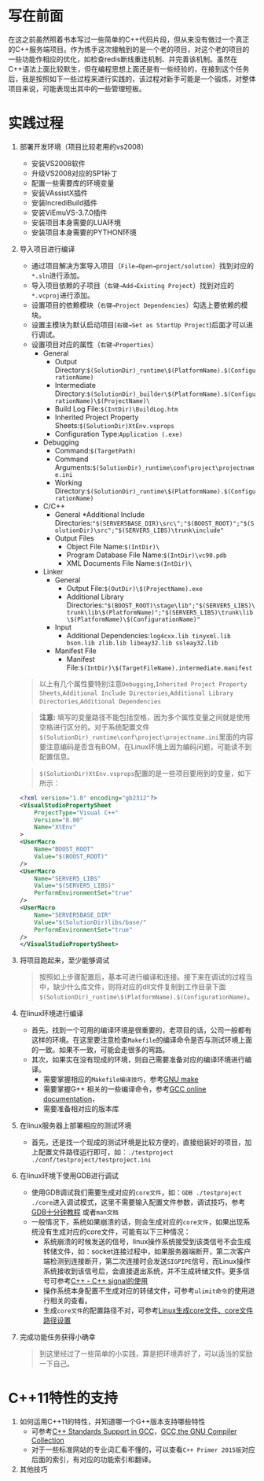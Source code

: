 # 写在前面
在这之前虽然照着书本写过一些简单的C++代码片段，但从来没有做过一个真正的C++服务端项目。作为练手这次接触到的是一个老的项目，对这个老的项目的一些功能作相应的优化，如检查redis断线重连机制、并完善该机制。虽然在C++语法上面比较默生，但在编程思想上面还是有一些经验的，在接到这个任务后，我是按照如下一些过程来进行实践的，该过程对新手可能是一个锻炼，对整体项目来说，可能表现出其中的一些管理短板。
# 实践过程
1. 部署开发环境（项目比较老用的vs2008）
   * 安装VS2008软件
   * 升级VS2008对应的SP1补丁
   * 配置一些需要库的环境变量
   * 安装VAssistX插件
   * 安装IncrediBuild插件
   * 安装ViEmuVS-3.7.0插件
   * 安装项目本身需要的LUA环境
   * 安装项目本身需要的PYTHON环境
1. 导入项目进行编译
   * 通过项目解决方案导入项目（`File→Open→project/solution`）找到对应的`*.sln`进行添加。
   * 导入项目依赖的子项目（`右键→Add→Existing Project`）找到对应的`*.vcproj`进行添加。
   * 设置项目的依赖模块（`右键→Project Dependencies`）勾选上要依赖的模块。
   * 设置主模块为默认启动项目(`右键→Set as StartUp Project`)后面才可以进行调试。
   * 设置项目对应的属性（`右键→Properties`）
      * General
         * Output Directory:`$(SolutionDir)_runtime\$(PlatformName).$(ConfigurationName)`
         * Intermediate Directory:`$(SolutionDir)_builder\$(PlatformName).$(ConfigurationName)\$(ProjectName)\`
         * Build Log File:`$(IntDir)\BuildLog.htm`
         * Inherited Project Property Sheets:`$(SolutionDir)XtEnv.vsprops`
         * Configuration Type:`Application (.exe)`
      * Debugging
         * Command:`$(TargetPath)`
         * Command Arguments:`$(SolutionDir)_runtime\conf\project\projectname.ini`
         * Working Directory:`$(SolutionDir)_runtime\$(PlatformName).$(ConfigurationName)`
      * C/C++
         * General
            *Additional Include Directories:`"$(SERVER5BASE_DIR)\src\";"$(BOOST_ROOT)";"$(SolutionDir)\src";"$(SERVER5_LIBS)\trunk\include"`
         * Output Files
            * Object File Name:`$(IntDir)\`
            * Program Database File Name:`$(IntDir)\vc90.pdb`
            * XML Documents File Name:`$(IntDir)\`
      * Linker
         * General
            * Output File:`$(OutDir)\$(ProjectName).exe`
            * Additional Library Directories:`"$(BOOST_ROOT)\stage\lib";"$(SERVER5_LIBS)\trunk\lib\$(PlatformName)";"$(SERVER5_LIBS)\trunk\lib\$(PlatformName)\$(ConfigurationName)"`
         * Input
            * Additional Dependencies:`log4cxx.lib tinyxml.lib bson.lib zlib.lib libeay32.lib ssleay32.lib`
         * Manifest File
            * Manifest File:`$(IntDir)\$(TargetFileName).intermediate.manifest`
    > 以上有几个属性要特别注意`Debugging`,`Inherited Project Property Sheets`,`Additional Include Directories`,`Additional Library Directories`,`Additional Dependencies`

    > **注意:** 填写的变量路径不能包括空格，因为多个属性变量之间就是使用空格进行区分的。对于系统配置文件`$(SolutionDir)_runtime\conf\project\projectname.ini`里面的内容要注意编码是否含有BOM，在Linux环境上因为编码问题，可能读不到配置信息。

    > `$(SolutionDir)XtEnv.vsprops`配置的是一些项目要用到的变量，如下所示：
    ```xml
    <?xml version="1.0" encoding="gb2312"?>
    <VisualStudioPropertySheet
	    ProjectType="Visual C++"
	    Version="8.00"
	    Name="XtEnv"
	>
	<UserMacro
		Name="BOOST_ROOT"
		Value="$(BOOST_ROOT)"
	/>
	<UserMacro
		Name="SERVER5_LIBS"
		Value="$(SERVER5_LIBS)"
		PerformEnvironmentSet="true"
	/>
	<UserMacro
		Name="SERVER5BASE_DIR"
		Value="$(SolutionDir)libs/base/"
		PerformEnvironmentSet="true"
	/>
    </VisualStudioPropertySheet>
    ```
1. 将项目跑起来，至少能够调试
   > 按照如上步骤配置后，基本可进行编译和连接。接下来在调试的过程当中，缺少什么库文件，则将对应的dll文件复制到工作目录下面`$(SolutionDir)_runtime\$(PlatformName).$(ConfigurationName)`。
1. 在linux环境进行编译
   * 首先，找到一个可用的编译环境是很重要的，老项目的话，公司一般都有这样的环境。在这里要注意检查`Makefile`的编译命令是否与测试环境上面的一致。如果不一致，可能会走很多的弯路。
   * 其次，如果实在没有现成的环境，则自己需要准备对应的编译环境进行编译。
      * 需要掌握相应的`Makefile编译技巧`，参考[GNU make](http://www.gnu.org/software/make/manual/make.html)
      * 需要掌握G++ 相关的一些编译命令，参考[GCC online documentation](https://gcc.gnu.org/onlinedocs/)，
      * 需要准备相对应的版本库
1. 在linux服务器上部署相应的测试环境
   * 首先，还是找一个现成的测试环境是比较方便的，直接组装好的项目，加上配置文件路径运行即可，如：`./testproject ./conf/testproject/testproject.ini` 
1. 在linux环境下使用GDB进行调试
   * 使用GDB调试我们需要生成对应的`core文件`，如：`GDB ./testproject ./core`进入调试模式，这里不需要输入配置文件参数，调试技巧，参考[GDB十分钟教程](http://blog.csdn.net/liigo/article/details/582231) 或者`man文档`
   * 一般情况下，系统如果崩溃的话，则会生成对应的`core文件`，如果出现系统没有生成对应的core文件，可能有以下三种情况：
      * 系统崩溃的时候发送的信号，linux操作系统接受到该类信号不会生成转储文件，如：socket连接过程中，如果服务器端断开，第二次客户端检测到连接断开，第二次连接时会发送`SIGPIPE`信号，而Linux操作系统接收到该信号后，会直接退出系统，并不生成转储文件。更多信号可参考[C++ - C++ signal的使用](http://www.cnblogs.com/hero4china/archive/2011/09/17/2179599.html)
      * 操作系统本身配置不生成对应的转储文件，可参考`ulimit命令`的使用进行相关的查看。
      * 生成`core文件`的配置路径不对，可参考[Linux生成core文件、core文件路径设置](https://www.jianshu.com/p/5549a6e71a1d)
1. 完成功能任务获得小确幸
   > 到这里经过了一些简单的小实践，算是把环境弄好了，可以适当的奖励一下自己。
# C++11特性的支持
1. 如何运用C++11的特性，并知道哪一个G++版本支持哪些特性
   * 可参考[C++ Standards Support in GCC](https://gcc.gnu.org/projects/cxx-status.html#cxx11)，[GCC,the GNU Compiler Collection](https://gcc.gnu.org/)
   * 对于一些标准网站的专业词汇看不懂的，可以查看`C++ Primer 2015版`对应后面的索引，有对应的功能索引和翻译。
1. 其他技巧
